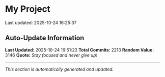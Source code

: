 # My Project


Last updated: 2025-10-24 16:25:37












































































































































































































































































































































































































































































































































































































































































































































































































































































































































































































































































































































































































































































































































































































































































































































































































































































































































































































































































































































































































































































































































































































































































































































































































































































































































































































































































































## Auto-Update Information

**Last Updated:** 2025-10-24 16:51:23
**Total Commits:** 2213
**Random Value:** 3146
**Quote:** _Stay focused and never give up!_

---
_This section is automatically generated and updated._